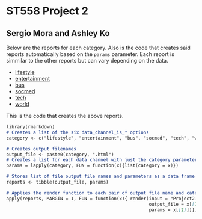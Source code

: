 # ST558 Project 2
## Sergio Mora and Ashley Ko

Below are the reports for each category. Also is the code that creates said reports automatically based on the `params` parameter. Each report is simmilar to the other reports but can vary depending on the data.

  - [lifestyle](lifestyle.html)
  - [entertainment](entertainment.html)
  - [bus](bus.html)
  - [socmed](socmed.html)
  - [tech](tech.html)
  - [world](world.html)


This is the code that creates the above reports.

```markdown
library(rmarkdown)
# Creates a list of the six data_channel_is_* options
category <- c("lifestyle", "entertainment", "bus", "socmed", "tech", "world")

# Creates output filenames
output_file <- paste0(category, ".html")
# Creates a list for each data channel with just the category parameter
params = lapply(category, FUN = function(x){list(category = x)})

# Stores list of file output file names and parameters as a data frame
reports <- tibble(output_file, params)

# Applies the render function to each pair of output file name and category
apply(reports, MARGIN = 1, FUN = function(x){ render(input = "Project2.Rmd",
                                                     output_file = x[[1]],
                                                     params = x[[2]])})
```
